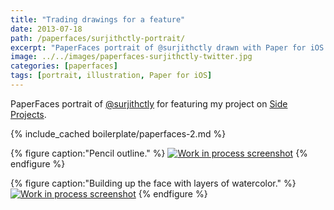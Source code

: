 ```yaml
---
title: "Trading drawings for a feature"
date: 2013-07-18
path: /paperfaces/surjithctly-portrait/
excerpt: "PaperFaces portrait of @surjithctly drawn with Paper for iOS on an iPad."
image: ../../images/paperfaces-surjithctly-twitter.jpg
categories: [paperfaces]
tags: [portrait, illustration, Paper for iOS]
---
```


PaperFaces portrait of [@surjithctly](https://twitter.com/surjithctly) for featuring my project on [Side Projects](http://sideprojects.web3canvas.com/post/55332574657/paperfaces-project-an-experiment-in-humanizing).

{% include_cached boilerplate/paperfaces-2.md %}

{% figure caption:"Pencil outline." %}
[![Work in process screenshot](../../images/paperfaces-surjithctly-process-1-600.jpg)](../../images/paperfaces-surjithctly-process-1-lg.jpg)
{% endfigure %}

{% figure caption:"Building up the face with layers of watercolor." %}
[![Work in process screenshot](../../images/paperfaces-surjithctly-process-2-600.jpg)](../../images/paperfaces-surjithctly-process-2-lg.jpg)
{% endfigure %}
